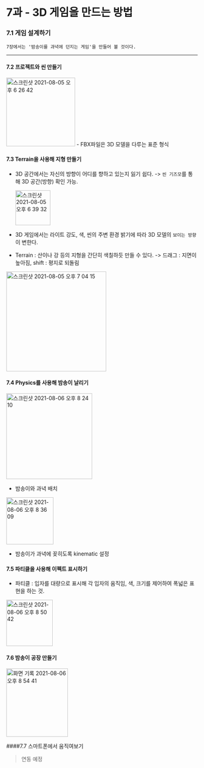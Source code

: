 # 7과 - 3D 게임을 만드는 방법


### 7.1 게임 설계하기

    7장에서는 '밤송이를 과녁에 던지는 게임'을 만들어 볼 것이다.

-----

#### 7.2 프로젝트와 씬 만들기

<img width="181" alt="스크린샷 2021-08-05 오후 6 26 42" src="https://user-images.githubusercontent.com/43170505/128326923-6d4c0bba-f33a-4a82-a76f-072605832ce3.png">
- FBX파일은 3D 모델을 다루는 표준 형식

#### 7.3 Terrain을 사용해 지형 만들기

- 3D 공간에서는 자신의 방향이 어디를 향하고 있는지 잃기 쉽다.
-> `씬 기즈모`를 통해 3D 공간(방향) 확인 가능.
  
  <img width="92" alt="스크린샷 2021-08-05 오후 6 39 32" src="https://user-images.githubusercontent.com/43170505/128328858-a63727f4-504d-4d2b-96ea-24796c2eba29.png">
- 3D 게임에서는 라이트 강도, 색, 씬의 주변 환경 밝기에 따라 3D 모델의 `보이는 방향`이 변한다.
- Terrain : 산이나 강 등의 지형을 간단히 색칠하듯 만들 수 있다.
-> 드래그 : 지면이 높아짐, shift : 평지로 되돌림
  
<img width="263" alt="스크린샷 2021-08-05 오후 7 04 15" src="https://user-images.githubusercontent.com/43170505/128332349-e0b6fe3c-2a5a-42de-a873-3878e5775804.png">

#### 7.4 Physics를 사용해 밤송이 날리기

<img width="226" alt="스크린샷 2021-08-06 오후 8 24 10" src="https://user-images.githubusercontent.com/43170505/128503416-73f7b70c-6deb-40aa-a819-f05db8223f9d.png">

- 밤송이와 과녁 배치

<img width="124" alt="스크린샷 2021-08-06 오후 8 36 09" src="https://user-images.githubusercontent.com/43170505/128504829-b83492c4-f636-485a-a999-4d1b75d505a1.png">

- 밤송이가 과녁에 꽂히도록 kinematic 설정


#### 7.5 파티클을 사용해 이펙트 표시하기

- 파티클 : 입자를 대량으로 표시해 각 입자의 움직임, 색, 크기를 제어하여 폭넓은 표현을 하는 것.

<img width="122" alt="스크린샷 2021-08-06 오후 8 50 42" src="https://user-images.githubusercontent.com/43170505/128506322-1a8dc4fd-6a71-4cc7-b558-8e0625ed213a.png">

#### 7.6 밤송이 공장 만들기

<img width="162" height="180" alt="화면 기록 2021-08-06 오후 8 54 41" src="https://user-images.githubusercontent.com/43170505/128507007-799ad560-4f3a-468a-a2f0-e43a03e39670.gif">

####7.7 스마트폰에서 움직여보기

> 연동 예정












